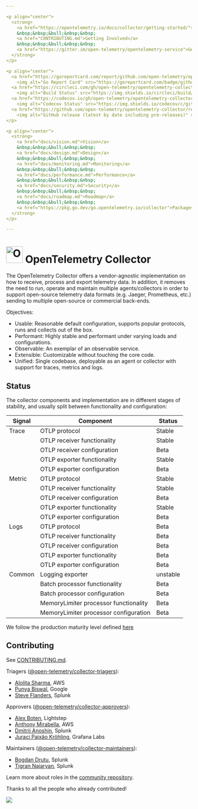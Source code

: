 ```yaml
---

<p align="center">
  <strong>
    <a href="https://opentelemetry.io/docs/collector/getting-started/">Getting Started</a>
    &nbsp;&nbsp;&bull;&nbsp;&nbsp;
    <a href="CONTRIBUTING.md">Getting Involved</a>
    &nbsp;&nbsp;&bull;&nbsp;&nbsp;
    <a href="https://gitter.im/open-telemetry/opentelemetry-service">Getting In Touch</a>
  </strong>
</p>

<p align="center">
  <a href="https://goreportcard.com/report/github.com/open-telemetry/opentelemetry-collector">
    <img alt="Go Report Card" src="https://goreportcard.com/badge/github.com/open-telemetry/opentelemetry-collector?style=for-the-badge"></a>
  <a href="https://circleci.com/gh/open-telemetry/opentelemetry-collector">
    <img alt="Build Status" src="https://img.shields.io/circleci/build/github/open-telemetry/opentelemetry-collector?style=for-the-badge"></a>
  <a href="https://codecov.io/gh/open-telemetry/opentelemetry-collector/branch/main/">
    <img alt="Codecov Status" src="https://img.shields.io/codecov/c/github/open-telemetry/opentelemetry-collector?style=for-the-badge"></a>
  <a href="https://github.com/open-telemetry/opentelemetry-collector/releases">
    <img alt="GitHub release (latest by date including pre-releases)" src="https://img.shields.io/github/v/release/open-telemetry/opentelemetry-collector?include_prereleases&style=for-the-badge"></a>
</p>

<p align="center">
  <strong>
    <a href="docs/vision.md">Vision</a>
    &nbsp;&nbsp;&bull;&nbsp;&nbsp;
    <a href="docs/design.md">Design</a>
    &nbsp;&nbsp;&bull;&nbsp;&nbsp;
    <a href="docs/monitoring.md">Monitoring</a>
    &nbsp;&nbsp;&bull;&nbsp;&nbsp;
    <a href="docs/performance.md">Performance</a>
    &nbsp;&nbsp;&bull;&nbsp;&nbsp;
    <a href="docs/security.md">Security</a>
    &nbsp;&nbsp;&bull;&nbsp;&nbsp;
    <a href="docs/roadmap.md">Roadmap</a>
    &nbsp;&nbsp;&bull;&nbsp;&nbsp;
    <a href="https://pkg.go.dev/go.opentelemetry.io/collector">Package</a>
  </strong>
</p>

---
```


# <img src="https://opentelemetry.io/img/logos/opentelemetry-logo-nav.png" alt="OpenTelemetry Icon" width="45" height=""> OpenTelemetry Collector

The OpenTelemetry Collector offers a vendor-agnostic implementation on how to
receive, process and export telemetry data. In addition, it removes the need
to run, operate and maintain multiple agents/collectors in order to support
open-source telemetry data formats (e.g. Jaeger, Prometheus, etc.) sending to
multiple open-source or commercial back-ends.

Objectives:

- Usable: Reasonable default configuration, supports popular protocols, runs and collects out of the box.
- Performant: Highly stable and performant under varying loads and configurations.
- Observable: An exemplar of an observable service.
- Extensible: Customizable without touching the core code.
- Unified: Single codebase, deployable as an agent or collector with support for traces, metrics and logs.

## Status

The collector components and implementation are in different stages of stability, and usually split between
functionality and configuration:

| Signal | Component | Status |
|--------|-----------|--------|
|Trace   | OTLP protocol | Stable |
|| OTLP receiver functionality | Stable |
|| OTLP receiver configuration | Beta |
|| OTLP exporter functionality | Stable |
|| OTLP exporter configuration | Beta |
|Metric  | OTLP protocol | Stable |
|| OTLP receiver functionality | Stable |
|| OTLP receiver configuration | Beta |
|| OTLP exporter functionality | Stable |
|| OTLP exporter configuration | Beta |
|Logs    | OTLP protocol | Beta |
|| OTLP receiver functionality | Beta |
|| OTLP receiver configuration | Beta |
|| OTLP exporter functionality | Beta |
|| OTLP exporter configuration | Beta |
|Common| Logging exporter | unstable |
|| Batch processor functionality | Beta |
|| Batch processor configuration | Beta |
|| MemoryLimiter processor functionality | Beta |
|| MemoryLimiter processor configuration | Beta |

We follow the production maturity level defined [here](https://github.com/open-telemetry/community/blob/47813530864b9fe5a5146f466a58bd2bb94edc72/maturity-matrix.yaml#L31)

## Contributing

See [CONTRIBUTING.md](CONTRIBUTING.md).

Triagers ([@open-telemetry/collector-triagers](https://github.com/orgs/open-telemetry/teams/collector-triagers)):

- [Alolita Sharma](https://github.com/alolita), AWS
- [Punya Biswal](https://github.com/punya), Google
- [Steve Flanders](https://github.com/flands), Splunk

Approvers ([@open-telemetry/collector-approvers](https://github.com/orgs/open-telemetry/teams/collector-approvers)):

- [Alex Boten](https://github.com/codeboten), Lightstep
- [Anthony Mirabella](https://github.com/Aneurysm9), AWS
- [Dmitrii Anoshin](https://github.com/dmitryax), Splunk
- [Juraci Paixão Kröhling](https://github.com/jpkrohling), Grafana Labs

Maintainers ([@open-telemetry/collector-maintainers](https://github.com/orgs/open-telemetry/teams/collector-maintainers)):

- [Bogdan Drutu](https://github.com/BogdanDrutu), Splunk
- [Tigran Najaryan](https://github.com/tigrannajaryan), Splunk

Learn more about roles in the [community repository](https://github.com/open-telemetry/community/blob/main/community-membership.md).

Thanks to all the people who already contributed!

<a href="https://github.com/open-telemetry/opentelemetry-collector/graphs/contributors">
  <img src="https://contributors-img.web.app/image?repo=open-telemetry/opentelemetry-collector" />
</a>

